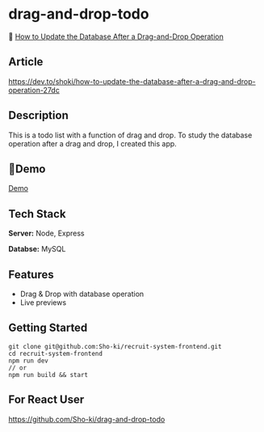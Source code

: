 # drag-and-drop-todo
🔗 [How to Update the Database After a Drag-and-Drop Operation](https://dev.to/shoki/how-to-update-the-database-after-a-drag-and-drop-operation-27dc)

## Article
https://dev.to/shoki/how-to-update-the-database-after-a-drag-and-drop-operation-27dc

## Description
This is a todo list with a function of drag and drop.
To study the database operation after a drag and drop, I created this app.

## 🚀Demo
[Demo](https://serverless-todo-app-mh37n93gm-sho-ki.vercel.app)



## Tech Stack

**Server:** Node, Express

**Databse:** MySQL
## Features
- Drag & Drop with database operation
- Live previews

## Getting Started
```
git clone git@github.com:Sho-ki/recruit-system-frontend.git
cd recruit-system-frontend
npm run dev
// or
npm run build && start
```

## For React User
https://github.com/Sho-ki/drag-and-drop-todo
